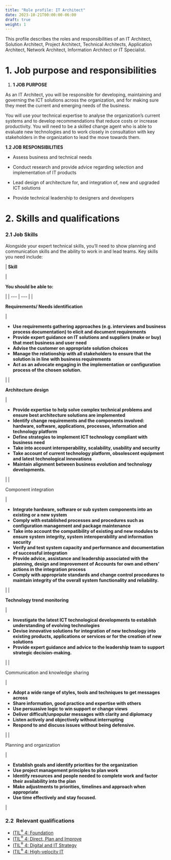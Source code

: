 ```yaml
---
title: "Role profile: IT Architect"
date: 2023-10-21T00:00:00-06:00
draft: true
weight: 1
---
```


This profile describes the roles and responsibilities of an IT Architect, Solution Architect, Project Architect, Technical Architects, Application Architect, Network Architect, Information Architect or IT Specialist.

# 1. Job purpose and responsibilities

1.  **1 JOB PURPOSE**

As an IT Architect, you will be responsible for developing, maintaining and governing the ICT solutions across the organization, and for making sure they meet the current and emerging needs of the business.

You will use your technical expertise to analyse the organization’s current systems and to develop recommendations that reduce costs or increase productivity. You will need to be a skilled change agent who is able to evaluate new technologies and to work closely in consultation with key stakeholders in the organization to lead the move towards them.

**1.2 JOB RESPONSIBILITIES**

* Assess business and technical needs

* Conduct research and provide advice regarding selection and implementation of IT products
* Lead design of architecture for, and integration of, new and upgraded ICT solutions
* Provide technical leadership to designers and developers

# 2. Skills and qualifications

### 2.1 Job Skills

Alongside your expert technical skills, you’ll need to show planning and communication skills and the ability to work in and lead teams. Key skills you need include:

| 
**Skill**

 | 

**You should be able to:**

 |
| --- | --- |
| 

**Requirements/ Needs identification**

 | 

* **Use requirements gathering approaches (e.g. interviews and business process documentation) to elicit and document requirements**
* **Provide expert guidance on IT solutions and suppliers (make or buy) that meet business and user need**
* **Advise the customer on appropriate solution choices**
* **Manage the relationship with all stakeholders to ensure that the solution is in line with business requirements**
* **Act as an advocate engaging in the implementation or configuration process of the chosen solution.**

 |
| 

**Architecture design**

 | 

* **Provide expertise to help solve complex technical problems and ensure best architecture solutions are implemented**
* **Identify change requirements and the components involved: hardware, software, applications, processes, information and technology platform**
* **Define strategies to implement ICT technology compliant with business need**
* **Take into account interoperability, scalability, usability and security**
* **Take account of current technology platform, obsolescent equipment and latest technological innovations**
* **Maintain alignment between business evolution and technology developments.**

 |
| 

Component integration

 | 

* **Integrate hardware, software or sub system components into an existing or a new system**
* **Comply with established processes and procedures such as configuration management and package maintenance**
* **Take into account the compatibility of existing and new modules to ensure system integrity, system interoperability and information security**
* **Verify and test system capacity and performance and documentation of successful integration**
* **Provide advice, assistance and leadership associated with the planning, design and improvement of Accounts for own and others’ actions in the integration process**
* **Comply with appropriate standards and change control procedures to maintain integrity of the overall system functionality and reliability.**

 |
| 

**Technology trend monitoring**

 | 

* **Investigate the latest ICT technological developments to establish understanding of evolving technologies**
* **Devise innovative solutions for integration of new technology into existing products, applications or services or for the creation of new solutions**
* **Provide expert guidance and advice to the leadership team to support strategic decision-making.**

 |
| 

Communication and knowledge sharing

 | 

* **Adopt a wide range of styles, tools and techniques to get messages across**
* **Share information, good practice and expertise with others**
* **Use persuasive logic to win support or change views**
* **Deliver difficult/unpopular messages with clarity and diplomacy**
* **Listen actively and objectively without interrupting**
* **Respond to and discuss issues without being defensive.**

 |
| 

Planning and organization

 | 

* **Establish goals and identify priorities for the organization**
* **Use project management principles to plan work**
* **Identify resources and people needed to complete work and factor their availability into the plan**
* **Make adjustments to priorities, timelines and approach when appropriate**
* **Use time effectively and stay focused.**

 |

### 2.2  Relevant qualifications

* [ITIL<sup>®</sup> 4: Foundation](https://www.axelos.com/certifications/itil-service-management/itil-4-foundation)
* [ITIL<sup>®</sup> 4: Direct, Plan and Improve](https://www.axelos.com/certifications/itil-service-management/managing-professional/direct-plan-and-improve)
* [ITIL<sup>®</sup> 4: Digital and IT Strategy](https://www.axelos.com/certifications/itil-service-management/strategic-leader/digital-and-it-strategy)
* [ITIL<sup>®</sup> 4: High-velocity IT](https://www.axelos.com/certifications/itil-service-management/managing-professional/high-velocity-it)

